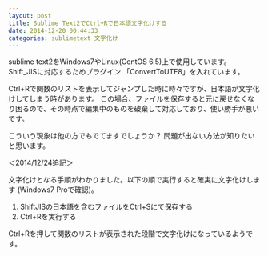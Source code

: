```yaml
---
layout: post
title: Sublime Text2でCtrl+Rで日本語文字化けする
date: 2014-12-20 00:44:33
categories: sublimetext 文字化け
---
```

<!-- {% raw %} -->
<p>sublime text2をWindows7やLinux(CentOS 6.5)上で使用しています。
Shift_JISに対応するためプラグイン 「ConvertToUTF8」を入れています。</p>

<p>Ctrl+Rで関数のリストを表示してジャンプした時に時々ですが、日本語が文字化けしてしまう時があります。
この場合、ファイルを保存すると元に戻せなくなり困るので、その時点で編集中のものを破棄して対応しており、使い勝手が悪いです。</p>

<p>こういう現象は他の方でもでてますでしょうか？ 問題が出ない方法が知りたいと思います。</p>

<p>＜2014/12/24追記＞</p>

<p>文字化けとなる手順がわかりました。以下の順で実行すると確実に文字化けします (Windows7 Proで確認)。</p>

<ol>
<li>ShiftJISの日本語を含むファイルをCtrl+Sにて保存する</li>
<li>Ctrl+Rを実行する</li>
</ol>

<p>Ctrl+Rを押して関数のリストが表示された段階で文字化けになっているようです。</p>
<!-- {% endraw %} -->
